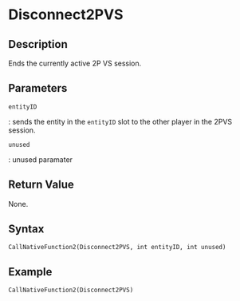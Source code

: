 # Disconnect2PVS

## Description

Ends the currently active 2P VS session.

## Parameters

`entityID`

: sends the entity in the `entityID` slot to the other player in the 2PVS session.

`unused`

: unused paramater

## Return Value

None.

## Syntax

```
CallNativeFunction2(Disconnect2PVS, int entityID, int unused)
```

## Example

```
CallNativeFunction2(Disconnect2PVS)
```
